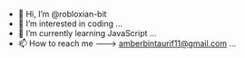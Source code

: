 - 👋 Hi, I’m @robloxian-bit
- 👀 I’m interested in coding ...
- 🌱 I’m currently learning JavaScript ...
- 📫 How to reach me ---> amberbintaurif11@gmail.com ...

<!---
robloxian-bit/robloxian-bit is a ✨ special ✨ repository because its `README.md` (this file) appears on your GitHub profile.
You can click the Preview link to take a look at your changes.
--->

